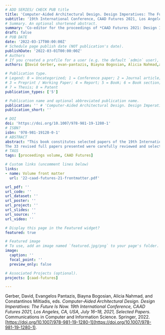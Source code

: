 ```yaml
---
# ADD SERIES/ CHECK PUB title
title: 'Computer-Aided Architectural Design. Design Imperatives: The Future is Now'
subtitle: '19th International Conference, CAAD Futures 2021, Los Angeles, CA, USA, July 16–18, 2021, Selected Papers.'
# Summary. An optional shortened abstract.
summary: 'Co-editor for the proceedings of *CAAD Futures 2021: Design Imperatives: The Future is Now*, published by Springer (2022).'
draft: false
# PUB DATE
date: '2022-03-17T00:00:00Z' 
# Schedule page publish date (NOT publication's date).
publishDate: '2022-03-01T00:00:00Z'
# Authors
# If you created a profile for a user (e.g. the default `admin` user), write the username (folder name) here and it will be replaced with their full name and linked to their profile.
authors: [David Gerber, evan-pantazis, Biayna Bogosian, Alicia Nahmad,admin]

# Publication type.
# Legend: 0 = Uncategorized; 1 = Conference paper; 2 = Journal article;
# 3 = Preprint / Working Paper; 4 = Report; 5 = Book; 6 = Book section;
# 7 = Thesis; 8 = Patent
publication_types: ['5']

# Publication name and optional abbreviated publication name.
publication: '' # 'Computer-Aided Architectural Design. Design Imperatives: The Future is Now. 19th International Conference, CAAD Futures 2021, Los Angeles, CA, USA, July 16–18, 2021, Selected Papers'
publication_short: ''

# DOI 
doi: 'https://doi.org/10.1007/978-981-19-1280-1'
# ISBN? 
isbn: '978-981-19128-0-1'
# ABSTRACT 
abstract: "This book constitutes selected papers of the 19th International Conference on Computer-Aided Architectural Design Futures, CAAD Futures 2021, held in Los Angeles, CA, USA, in July 2021.  
The 33 revised full papers presented were carefully reviewed and selected from 97 submissions. The papers are organized in topical sections on ​past futures and present futures: research and pedagogy; past futures and present futures: aesthetics and ethics of space; architectural automations and augmentations: design; architectural automations and augmentations: fabrication; architectural automations and augmentations: environment; architectural automations and augmentations: spatial computing."
# TAGS 
tags: [proceedings volume, CAAD Futures]

# Custom links (uncomment lines below)
links:
- name: Volume front matter
  url: '22-caad-futures-21-frontmatter.pdf'

url_pdf: ''
url_code: ''
url_dataset: ''
url_poster: ''
url_project: ''
url_slides: ''
url_source: ''
url_video: ''

# Display this page in the Featured widget?
featured: true

# Featured image
# To use, add an image named `featured.jpg/png` to your page's folder.
image:
  caption: ''
  focal_point: ''
  preview_only: false

# Associated Projects (optional).
projects: [caad-futures]

---
```


Gerber, David, Evangelos Pantazis, Biayna Bogosian, Alicia Nahmad, and Constantinos Miltiadis, eds. _Computer-Aided Architectural Design. Design Imperatives: The Future Is Now. 19th International Conference, CAAD Futures 2021, Los Angeles, CA, USA, July 16–18, 2021, Selected Papers._ Communications in Computer and Information Science. Springer, 2022. [https://doi.org/10.1007/978-981-19-1280-1](https://doi.org/10.1007/978-981-19-1280-1).